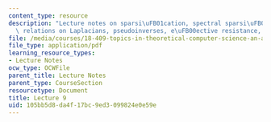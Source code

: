 ```yaml
---
content_type: resource
description: "Lecture notes on sparsi\uFB01cation, spectral sparsi\uFB01ers, order\
  \ relations on Laplacians, pseudoinverses, e\uFB00ective resistance, and error bounds."
file: /media/courses/18-409-topics-in-theoretical-computer-science-an-algorithmists-toolkit-fall-2009/105bb5d8da4f17bc9ed3099824e0e59e_MIT18_409F09_scribe9.pdf
file_type: application/pdf
learning_resource_types:
- Lecture Notes
ocw_type: OCWFile
parent_title: Lecture Notes
parent_type: CourseSection
resourcetype: Document
title: Lecture 9
uid: 105bb5d8-da4f-17bc-9ed3-099824e0e59e
---
```

